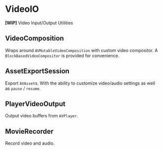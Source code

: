 # VideoIO

**[WIP]** Video Input/Output Utilities

## VideoComposition

Wraps around `AVMutableVideoComposition` with custom video compositor. A `BlockBasedVideoCompositor` is provided for convenience.

## AssetExportSession

Export `AVAsset`s. With the ability to customize video/audio settings as well as `pause` / `resume`.

## PlayerVideoOutput

Output video buffers from `AVPlayer`.

## MovieRecorder

Record video and audio.
